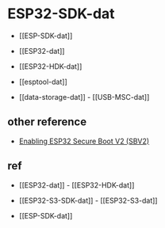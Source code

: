 # ESP32-SDK-dat

- [[ESP-SDK-dat]]

- [[ESP32-dat]] 

- [[ESP32-HDK-dat]] 

- [[esptool-dat]]

- [[data-storage-dat]] - [[USB-MSC-dat]]


## other reference 

- [Enabling ESP32 Secure Boot V2 (SBV2)](https://www.hackster.io/syncom/enabling-esp32-secure-boot-v2-sbv2-df32d5)








## ref 

- [[ESP32-dat]] - [[ESP32-HDK-dat]]

- [[ESP32-S3-SDK-dat]] - [[ESP32-S3-dat]]

- [[ESP-SDK-dat]]